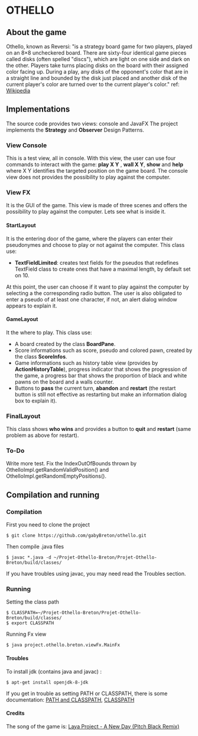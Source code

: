 # OTHELLO

## About the game
Othello, known as Reversi: "is a strategy board game for two players, 
played on an 8×8 uncheckered board. There are sixty-four identical game pieces 
called disks (often spelled "discs"), which are light on one side and dark on 
the other. Players take turns placing disks on the board with their assigned 
color facing up. During a play, any disks of the opponent's color that are in 
a straight line and bounded by the disk just placed and another disk of the 
current player's color are turned over to the current player's color." 
ref: [Wikipedia] 

## Implementations
The source code provides two views: console and JavaFX
The project implements the **Strategy** and **Observer** Design Patterns.
### View Console
This is a test view, all in console.
With this view, the user can use four commands to interact with the game: 
**play X Y** , **wall X Y**, **show** 
and **help** where X Y identifies the targeted position on the game board.
The console view does not provides the possibility to play against the computer.
### View FX
It is the GUI of the game. This view is made of three scenes and offers the 
possibility to play against the computer. Lets see what is inside it.
#### StartLayout
It is the entering door of the game, where the players can enter their 
pseudonymes and choose to play or not against the computer. This class use:
- **TextFieldLimited**: creates text fields for the pseudos that redefines TextField class to create ones that have a maximal length, by default set on 10. 

At this point, the user can choose if it want to play against the computer by 
selecting a the corresponding radio button.
The user is also obligated to enter a pseudo of at least one character, if not, 
an alert dialog window appears to explain it.

#### GameLayout
It the where to play.
This class use:
- A board created by the class **BoardPane**.
- Score informations such as score, pseudo and colored pawn, created by the 
class **ScoreInfos**.
- Game informations such as history table view (provides by 
**ActionHistoryTable**), progress indicator that shows the progression of the 
game, a progress bar that shows the proportion of black and white pawns on the 
board and a walls counter.
- Buttons to **pass** the current turn, **abandon** and **restart** (the 
restart button is still not effective as restarting but make an information 
dialog box to explain it).

### FinalLayout
This class shows **who wins** and provides a button to **quit** and **restart** 
(same problem as above for restart).
### To-Do
Write more test.
Fix the IndexOutOfBounds thrown by OthelloImpl.getRandomValidPosition() and
OthelloImpl.getRandomEmptyPositions().

## Compilation and running
### Compilation
First you need to clone the project
```
$ git clone https://github.com/gabyBreton/othello.git
```
Then compile .java files
```
$ javac *.java -d ~/Projet-Othello-Breton/Projet-Othello-Breton/build/classes/
```
If you have troubles using javac, you may need read the Troubles section.
### Running
Setting the class path
```
$ CLASSPATH=~/Projet-Othello-Breton/Projet-Othello-Breton/build/classes/
$ export CLASSPATH
```
Running Fx view
```
$ java project.othello.breton.viewFx.MainFx
```
#### Troubles
To install jdk (contains java and javac) :
```
$ apt-get install openjdk-8-jdk
```
If you get in trouble as setting PATH or CLASSPATH, there is some 
documentation: [PATH and CLASSPATH], [CLASSPATH]

#### Credits
The song of the game is: [Laya Project - A New Day (Pitch Black Remix)]

[Laya Project - A New Day (Pitch Black Remix)]:<https://www.youtube.com/watch?v=2XzyEAdj-FM>
[wikipedia]:<https://en.wikipedia.org/wiki/Reversi>
[Dillinger]:<https://dillinger.io>
[PATH and CLASSPATH]:<https://docs.oracle.com/javase/tutorial/essential/environment/paths.html>
[CLASSPATH]:<http://docs.oracle.com/javase/6/docs/technotes/tools/solaris/classpath.html>
